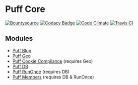 # Puff Core
[![Bountysource](https://www.bountysource.com/badge/tracker?tracker_id=17638338)](https://www.bountysource.com/teams/eustasy/issues?tracker_ids=17638338)
[![Codacy Badge](https://api.codacy.com/project/badge/grade/ec942a83ce0f431d9f2a9bc0abada3b3)](https://www.codacy.com/app/lewisgoddard/puff-core)
[![Code Climate](https://codeclimate.com/github/eustasy/puff-core/badges/gpa.svg)](https://codeclimate.com/github/eustasy/puff-core)
[![Travis CI](https://api.travis-ci.org/eustasy/puff-core.svg)](https://travis-ci.org/eustasy/puff-core)

## Modules
- [Puff Blog](https://github.com/eustasy/puff-blog)
- [Puff Geo](https://github.com/eustasy/puff-geo)
- [Puff Cookie Compliance](https://github.com/eustasy/puff-cookiecompliance) (requires Geo)
- [Puff DB](https://github.com/eustasy/puff-db)
- [Puff RunOnce](https://github.com/eustasy/puff-runonce) (requires DB)
- [Puff Members](https://github.com/eustasy/puff-members) (requires DB & RunOnce)
